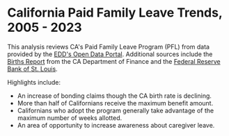 # California Paid Family Leave Trends, 2005 - 2023

This analysis reviews CA's Paid Family Leave Program (PFL) from data provided by the [EDD's Open Data Portal]([url](https://data.ca.gov/dataset/paid-family-leave-pfl-monthly-data)). Additional sources include the [Births Report]([url](https://dof.ca.gov/serp/?q=births)) from the CA Department of Finance and the [Federal Reserve Bank of St. Louis]([url](https://fred.stlouisfed.org/series/MEHOINUSCAA646N)).

Highlights include:
- An increase of bonding claims though the CA birth rate is declining.
- More than half of Californians receive the maximum benefit amount.
- Californians who adopt the program generally take advantage of the maximum number of weeks allotted.
- An area of opportunity to increase awareness about caregiver leave.
